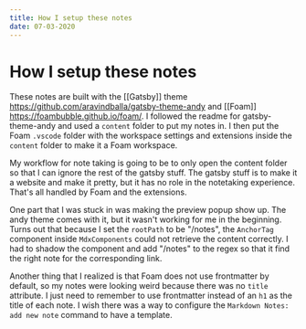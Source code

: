 ```yaml
---
title: How I setup these notes
date: 07-03-2020
---
```

# How I setup these notes


These notes are built with the [[Gatsby]] theme https://github.com/aravindballa/gatsby-theme-andy and [[Foam]] https://foambubble.github.io/foam/. I followed the readme for gatsby-theme-andy and used a `content` folder to put my notes in. I then put the Foam `.vscode` folder with the workspace settings and extensions inside the `content` folder to make it a Foam workspace. 

My workflow for note taking is going to be to only open the content folder so that I can ignore the rest of the gatsby stuff. The gatsby stuff is to make it a website and make it pretty, but it has no role in the notetaking experience. That's all handled by Foam and the extensions. 

One part that I was stuck in was making the preview popup show up. The andy theme comes with it, but it wasn't working for me in the beginning. Turns out that because I set the `rootPath` to be "/notes", the `AnchorTag` component inside `MdxComponents` could not retrieve the content correctly. I had to shadow the component and add "/notes" to the regex so that it find the right note for the corresponding link.

Another thing that I realized is that Foam does not use frontmatter by default, so my notes were looking weird because there was no `title` attribute. I just need to remember to use frontmatter instead of an `h1` as the title of each note. I wish there was a way to configure the `Markdown Notes: add new note` command to have a template. 